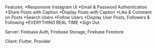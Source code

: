 Features:
  *Responsive Instagram UI
  *Email & Password Authentication
  *Share Posts with Caption
  *Display Posts with Caption
  *Like & Comment on Posts
  *Search Users
  *Follow Users
  *Display User Posts, Followers & Following
  *EVERYTHING REAL TIME
  *Sign Out


Server: Firebase Auth, Firebase Storage, Firebase Firestore

Client: Flutter, Provider
